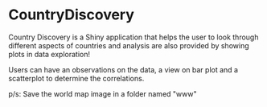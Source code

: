 # CountryDiscovery
Country Discovery is a Shiny application that helps the user to look through different aspects of countries and analysis are also provided by showing plots in data exploration!

Users can have an observations on the data, a view on bar plot and a scatterplot to determine the correlations.

p/s: Save the world map image in a folder named "www"
